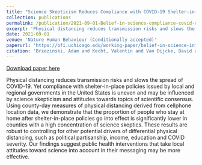 ```yaml
---
title: "Science Skepticism Reduces Compliance with COVID-19 Shelter-in-Place Policies"
collection: publications
permalink: /publication/2021-09-01-Belief-in-science-compliance-covid-us
excerpt: 'Physical distancing reduces transmission risks and slows the spread of COVID-19. Yet compliance with shelter-in-place policies issued by local and regional governments in the United States is uneven and may be influenced by science skepticism and attitudes towards topics of scientific consensus. Using county-day measures of physical distancing derived from cellphone location data, we demonstrate that the proportion of people who stay at home after shelter-in-place policies go into effect is significantly lower in counties with a high concentration of science skeptics. These results are robust to controlling for other potential drivers of differential physical distancing, such as political partisanship, income, education and COVID severity. Our findings suggest public health interventions that take local attitudes toward science into account in their messaging may be more effective.'
date: 2021-09-01
venue: 'Nature Human Behaviour (Conditionally accepted)'
paperurl: 'https://bfi.uchicago.edu/working-paper/belief-in-science-influences-physical-distancing-in-response-to-covid-19-lockdown-policies/'
citation: 'Brzezinski, Adam and Kecht, Valentin and Van Dijcke, David and Wright, Austin L., (2020). Belief in Science Influences Physical Distancing in Response to COVID-19 Lockdown Policies. University of Chicago, Becker Friedman Institute for Economics Working Paper No. 2020-56. '
---
```


<a href='https://bfi.uchicago.edu/working-paper/belief-in-science-influences-physical-distancing-in-response-to-covid-19-lockdown-policies/'>Download paper here</a>

Physical distancing reduces transmission risks and slows the spread of COVID-19. Yet compliance with shelter-in-place policies issued by local and regional governments in the United States is uneven and may be influenced by science skepticism and attitudes towards topics of scientific consensus. Using county-day measures of physical distancing derived from cellphone location data, we demonstrate that the proportion of people who stay at home after shelter-in-place policies go into effect is significantly lower in counties with a high concentration of science skeptics. These results are robust to controlling for other potential drivers of differential physical distancing, such as political partisanship, income, education and COVID severity. Our findings suggest public health interventions that take local attitudes toward science into account in their messaging may be more effective.

